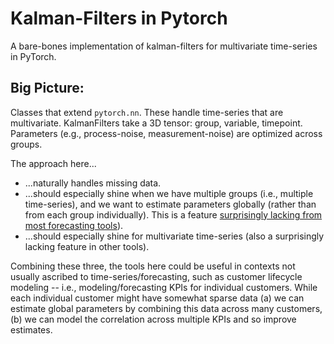 # Kalman-Filters in Pytorch

A bare-bones implementation of kalman-filters for multivariate time-series in PyTorch.

## Big Picture:

Classes that extend `pytorch.nn`. These handle time-series that are multivariate. KalmanFilters take a 3D tensor: group, variable, timepoint. Parameters (e.g., process-noise, measurement-noise) are optimized across groups.

The approach here...
- ...naturally handles missing data.
- ...should especially shine when we have multiple groups (i.e., multiple time-series), and we want to estimate parameters globally (rather than from each group individually). This is a feature [surprisingly lacking from most forecasting tools](https://stats.stackexchange.com/questions/23036/estimating-same-model-over-multiple-time-series)).
- ...should especially shine for multivariate time-series (also a surprisingly lacking feature in other tools).

Combining these three, the tools here could be useful in contexts not usually ascribed to time-series/forecasting, such as customer lifecycle modeling -- i.e., modeling/forecasting KPIs for individual customers. While each individual customer might have somewhat sparse data (a) we can estimate global parameters by combining this data across many customers, (b) we can model the correlation across multiple KPIs and so improve estimates.
